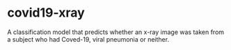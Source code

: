 # covid19-xray
A classification model that predicts whether an x-ray image was taken from a subject who had Coved-19, viral pneumonia or neither.
